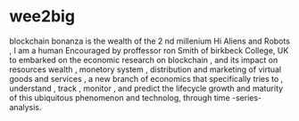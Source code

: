 # wee2big
blockchain  bonanza is the  wealth   of  the 2 nd  millenium
Hi  Aliens  and  Robots  ,  I  am  a human Encouraged  by  proffessor  ron  Smith  of  birkbeck  College,  UK  to    embarked  on  the  economic  research  on  blockchain  ,  and its  impact  on resources  wealth , monetory  system  , distribution  and  marketing  of  virtual  goods  and  services  , a new  branch  of  economics  that  specifically  tries  to , understand  , track , monitor  , and  predict  the  lifecycle   growth  and  maturity  of  this  ubiquitous  phenomenon and technolog,  through  time -series-analysis.
